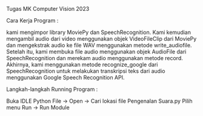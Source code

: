 Tugas MK Computer Vision 2023

Cara Kerja Program :

kami mengimpor library MoviePy dan SpeechRecognition. Kami kemudian mengambil audio dari video menggunakan objek VideoFileClip dari MoviePy dan mengekstrak audio ke file WAV menggunakan metode write_audiofile. 
Setelah itu, kami membuka file audio menggunakan objek AudioFile dari SpeechRecognition dan merekam audio menggunakan metode record. 
Akhirnya, kami menggunakan metode recognize_google dari SpeechRecognition untuk melakukan transkripsi teks dari audio menggunakan Google Speech Recognition API.

Langkah-langkah Running Program :

Buka IDLE Python
File -> Open -> Cari lokasi file Pengenalan Suara.py
Pilih menu Run -> Run Module
